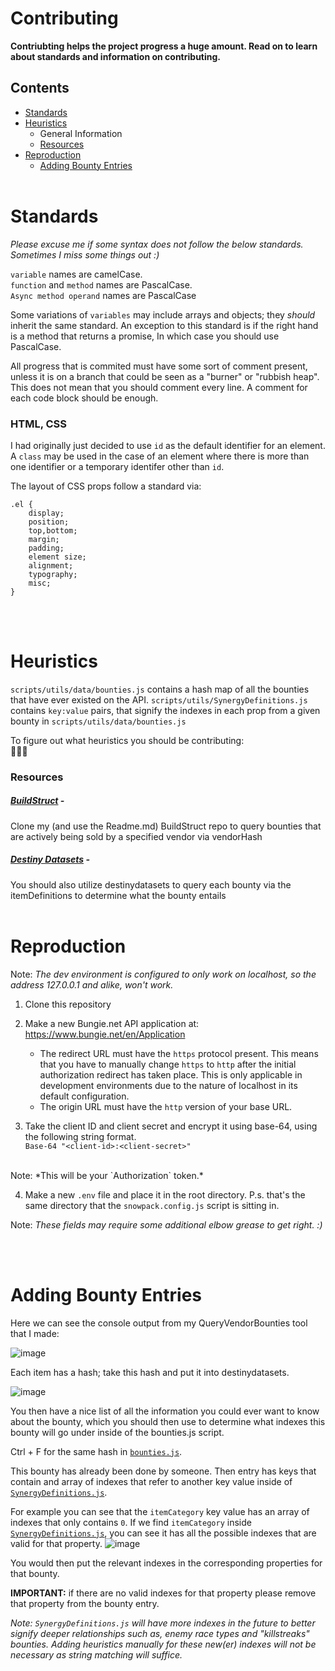 # Contributing
**Contriubting helps the project progress a huge amount. Read on to learn about standards and information on contributing.**

## Contents
* [Standards](https://github.com/brendanprice2003/D2-Synergy/edit/main/CONTRIBUTING.md#standards)
* [Heuristics](https://github.com/brendanprice2003/D2-Synergy/blob/main/CONTRIBUTING.md#heuristics)
    - General Information
    - [Resources](https://github.com/brendanprice2003/D2-Synergy/blob/main/CONTRIBUTING.md#resources)
* [Reproduction](https://github.com/brendanprice2003/D2-Synergy/blob/main/CONTRIBUTING.md#reproduction)
    - [Adding Bounty Entries](https://github.com/brendanprice2003/D2-Synergy/blob/main/CONTRIBUTING.md#example)
<br><br>
# Standards

*Please excuse me if some syntax does not follow the below standards. Sometimes I miss some things out :)*

`variable` names are camelCase.<br>
`function` and `method` names are PascalCase.<br>
`Async method operand` names are PascalCase

Some variations of `variables` may include arrays and objects; they *should* inherit the same standard. An exception to this standard is if the right hand is a method that returns a promise, In which case you should use PascalCase.

All progress that is commited must have some sort of comment present, unless it is on a branch that could be seen as a "burner" or "rubbish heap".
This does not mean that you should comment every line. A comment for each code block should be enough.

### HTML, CSS

I had originally just decided to use `id` as the default identifier for an element. A `class` may be used in the case of an element where there is more than one identifier or a temporary identifer other than `id`.

The layout of CSS props follow a standard via:

```
.el {
    display;
    position;
    top,bottom;
    margin;
    padding;
    element size;
    alignment;
    typography;
    misc;
}
```
<br><br>
# Heuristics

`scripts/utils/data/bounties.js` contains a hash map of all the bounties that have ever existed on the API.
`scripts/utils/SynergyDefinitions.js` contains `key:value` pairs, that signify the indexes in each prop from a given bounty in `scripts/utils/data/bounties.js`

To figure out what heuristics you should be contributing:
<br>:construction::construction::construction:

### Resources

##### [BuildStruct](https://github.com/brendanprice2003/QueryVendorBounties) -
Clone my (and use the Readme.md) BuildStruct repo to query bounties that are actively being sold by a specified vendor via vendorHash

##### [Destiny Datasets](https://data.destinysets.com/) -
You should also utilize destinydatasets to query each bounty via the itemDefinitions to determine what the bounty entails
<br><br>
# Reproduction

Note: *The dev environment is configured to only work on localhost, so the address 127.0.0.1 and alike, won't work.*

1. Clone this repository

2. Make a new Bungie.net API application at: https://www.bungie.net/en/Application
    - The redirect URL must have the `https` protocol present. This means that you have to manually change `https` to `http` after the initial authorization redirect has taken place. This is only applicable in development environments due to the nature of localhost in its default configuration.
    - The origin URL must have the `http` version of your base URL.

3. Take the client ID and client secret and encrypt it using base-64, using the following string format. <br>
`Base-64 "<client-id>:<client-secret>"`
<br>
Note: *This will be your `Authorization` token.*

4. Make a new `.env` file and place it in the root directory. P.s. that's the same directory that the `snowpack.config.js` script is sitting in.

Note: *These fields may require some additional elbow grease to get right. :)*


<br><br>
# Adding Bounty Entries

Here we can see the console output from my QueryVendorBounties tool that I made:

![image](https://user-images.githubusercontent.com/56489848/186026026-0953508e-5e2d-49d1-baf3-e61a0a9da7dd.png)

Each item has a hash; take this hash and put it into destinydatasets.

![image](https://user-images.githubusercontent.com/56489848/186026001-faa410f5-e61b-45fb-b0ef-0915ca25ea26.png)

You then have a nice list of all the information you could ever want to know about the bounty, which you should then use to determine what indexes this bounty will go under inside of the bounties.js script.

Ctrl + F for the same hash in [`bounties.js`](https://github.com/brendanprice2003/D2-Synergy/blob/main/src/scripts/utils/data/bounties.js).

This bounty has already been done by someone. Then entry has keys that contain and array of indexes that refer to another key value inside of [`SynergyDefinitions.js`](https://github.com/brendanprice2003/D2-Synergy/blob/main/src/scripts/utils/SynergyDefinitions.js).

For example you can see that the `itemCategory` key value has an array of indexes that only contains `0`. If we find `itemCategory` inside [`SynergyDefinitions.js`](https://github.com/brendanprice2003/D2-Synergy/blob/main/src/scripts/utils/SynergyDefinitions.js), you can see it has all the possible indexes that are valid for that property. 
![image](https://user-images.githubusercontent.com/56489848/187028214-acf601ee-0b9a-4db3-94da-4da89cdde1ae.png)

You would then put the relevant indexes in the corresponding properties for that bounty.

**IMPORTANT:** if there are no valid indexes for that property please remove that property from the bounty entry. 

*Note: `SynergyDefinitions.js` will have more indexes in the future to better signify deeper relationships such as, enemy race types and "killstreaks" bounties. Adding heuristics manually for these new(er) indexes will not be necessary as string matching will suffice.*
